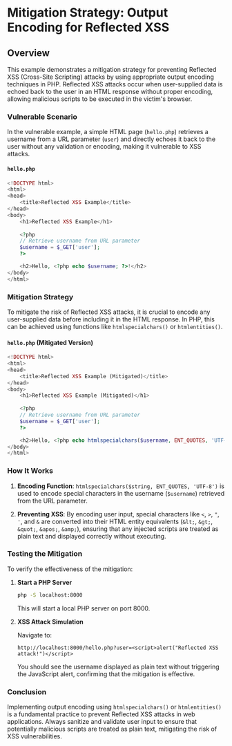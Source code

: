 # Mitigation Strategy: Output Encoding for Reflected XSS

## Overview

This example demonstrates a mitigation strategy for preventing Reflected XSS (Cross-Site Scripting) attacks by using appropriate output encoding techniques in PHP. Reflected XSS attacks occur when user-supplied data is echoed back to the user in an HTML response without proper encoding, allowing malicious scripts to be executed in the victim's browser.

### Vulnerable Scenario

In the vulnerable example, a simple HTML page (`hello.php`) retrieves a username from a URL parameter (`user`) and directly echoes it back to the user without any validation or encoding, making it vulnerable to XSS attacks.

#### `hello.php`

```php
<!DOCTYPE html>
<html>
<head>
    <title>Reflected XSS Example</title>
</head>
<body>
    <h1>Reflected XSS Example</h1>
    
    <?php
    // Retrieve username from URL parameter
    $username = $_GET['user'];
    ?>

    <h2>Hello, <?php echo $username; ?>!</h2>
</body>
</html>
```

### Mitigation Strategy

To mitigate the risk of Reflected XSS attacks, it is crucial to encode any user-supplied data before including it in the HTML response. In PHP, this can be achieved using functions like `htmlspecialchars()` or `htmlentities()`.

#### `hello.php` (Mitigated Version)

```php
<!DOCTYPE html>
<html>
<head>
    <title>Reflected XSS Example (Mitigated)</title>
</head>
<body>
    <h1>Reflected XSS Example (Mitigated)</h1>
    
    <?php
    // Retrieve username from URL parameter
    $username = $_GET['user'];
    ?>

    <h2>Hello, <?php echo htmlspecialchars($username, ENT_QUOTES, 'UTF-8'); ?>!</h2>
</body>
</html>
```

### How It Works

1. **Encoding Function**: `htmlspecialchars($string, ENT_QUOTES, 'UTF-8')` is used to encode special characters in the username (`$username`) retrieved from the URL parameter.
   
2. **Preventing XSS**: By encoding user input, special characters like `<`, `>`, `"`, `'`, and `&` are converted into their HTML entity equivalents (`&lt;`, `&gt;`, `&quot;`, `&apos;`, `&amp;`), ensuring that any injected scripts are treated as plain text and displayed correctly without executing.

### Testing the Mitigation

To verify the effectiveness of the mitigation:

1. **Start a PHP Server**

   ```sh
   php -S localhost:8000
   ```

   This will start a local PHP server on port 8000.
   
2. **XSS Attack Simulation**

   Navigate to:

   ```
   http://localhost:8000/hello.php?user=<script>alert("Reflected XSS attack!")</script>
   ```
  
   You should see the username displayed as plain text without triggering the JavaScript alert, confirming that the mitigation is effective.

### Conclusion

Implementing output encoding using `htmlspecialchars()` or `htmlentities()` is a fundamental practice to prevent Reflected XSS attacks in web applications. Always sanitize and validate user input to ensure that potentially malicious scripts are treated as plain text, mitigating the risk of XSS vulnerabilities.
